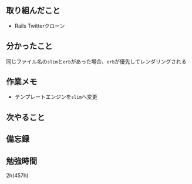 ## 取り組んだこと
- Rails Twitterクローン

## 分かったこと
同じファイル名の`slim`と`erb`があった場合、`erb`が優先してレンダリングされる
## 作業メモ
- テンプレートエンジンを`slim`へ変更

## 次やること

## 備忘録

## 勉強時間
2h(457h)
